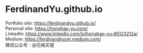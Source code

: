 # FerdinandYu.github.io
Portfolio site: https://ferdinandyu.github.io/  
Personal site: https://honghao-yu.com/  
LinkedIn: https://www.linkedin.com/in/honghao-yu-85123212a/  
Medium: https://ferdinandrucer.medium.com/  
微信公众号：@花格买提  
